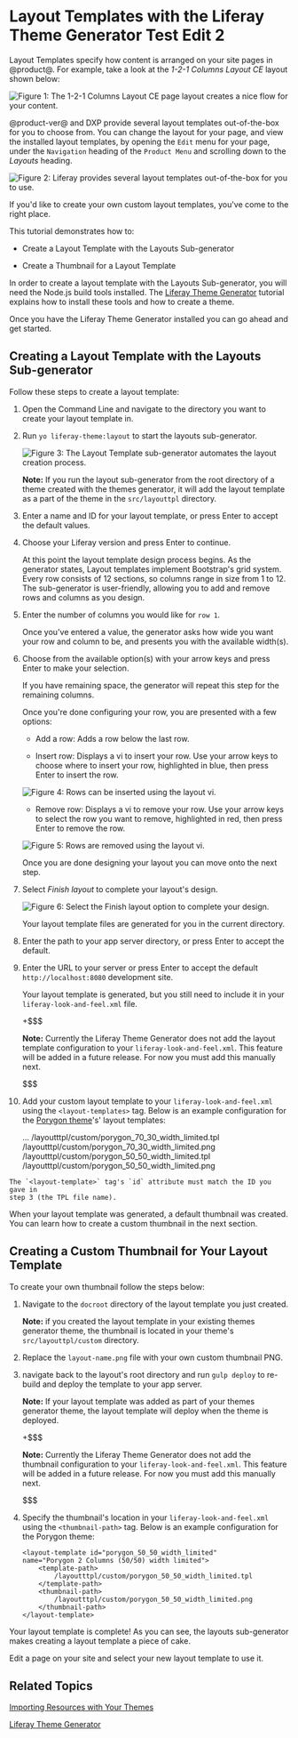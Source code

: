 # Layout Templates with the Liferay Theme Generator Test Edit 2 [](id=creating-layout-templates-with-the-themes-generator-0)

Layout Templates specify how content is arranged on your site pages in @product@.
For example, take a look at the *1-2-1 Columns Layout CE* layout shown below:

![Figure 1: The *1-2-1 Columns Layout CE* page layout creates a nice flow for your content.](../../images/layout-template-1-2-1-columns.png)

@product-ver@ and DXP provide several layout templates out-of-the-box for you to
choose from. You can change the layout for your page, and view the installed
layout templates, by opening the `Edit` menu for your page, under the `Navigation`
heading of the `Product Menu` and scrolling down to the *Layouts* heading.

![Figure 2: Liferay provides several layout templates out-of-the-box for you to use.](../../images/layout-templates.png)

If you'd like to create your own custom layout templates, you've come to the
right place.

This tutorial demonstrates how to:

- Create a Layout Template with the Layouts Sub-generator

- Create a Thumbnail for a Layout Template

In order to create a layout template with the Layouts Sub-generator, you will
need the Node.js build tools installed. The [Liferay Theme Generator](/develop/tutorials/-/knowledge_base/7-0/themes-generator)
tutorial explains how to install these tools and how to create a theme.

Once you have the Liferay Theme Generator installed you can go ahead and get
started.

## Creating a Layout Template with the Layouts Sub-generator [](id=creating-a-layout-template-with-the-layouts-sub-generator)

Follow these steps to create a layout template:

1.  Open the Command Line and navigate to the directory you want to create your
    layout template in.

2.  Run `yo liferay-theme:layout` to start the layouts sub-generator.

    ![Figure 3: The Layout Template sub-generator automates the layout creation process.](../../images/layout-prompt.png)

    **Note:** If you run the layout sub-generator from the root directory of a
    theme created with the themes generator, it will add the layout template as
    a part of the theme in the `src/layouttpl` directory.

3.  Enter a name and ID for your layout template, or press Enter to accept the
    default values.

4.  Choose your Liferay version and press Enter to continue.

    At this point the layout template design process begins. As the generator
    states, Layout templates implement Bootstrap's grid system. Every row
    consists of 12 sections, so columns range in size from 1 to 12. The
    sub-generator is user-friendly, allowing you to add and remove rows and
    columns as you design.

5.  Enter the number of columns you would like for `row 1`.

    Once you've entered a value, the generator asks how wide you want your row
    and column to be, and presents you with the available width(s).

6.  Choose from the available option(s) with your arrow keys and press Enter to
    make your selection.

    If you have remaining space, the generator will repeat this step for the
    remaining columns.

    Once you're done configuring your row, you are presented with a few options:

    - Add a row: Adds a row below the last row.

    - Insert row: Displays a vi to insert your row. Use your arrow keys to
    choose where to insert your row, highlighted in blue, then press Enter to
    insert the row.

    ![Figure 4: Rows can be inserted using the layout vi.](../../images/insert-row.png)

    - Remove row: Displays a vi to remove your row. Use your arrow keys to
    select the row you want to remove, highlighted in red, then press Enter to
    remove the row.

    ![Figure 5: Rows are removed using the layout vi.](../../images/remove-row.png)

    Once you are done designing your layout you can move onto the next step.

7.  Select *Finish layout* to complete your layout's design.

    ![Figure 6: Select the *Finish layout* option to complete your design.](../../images/finish-layout.png)

    Your layout template files are generated for you in the current directory.

8.  Enter the path to your app server directory, or press Enter to accept the
    default.

9.  Enter the URL to your server or press Enter to accept the default
    `http://localhost:8080` development site.

    Your layout template is generated, but you still need to include it in your
    `liferay-look-and-feel.xml` file.

    +$$$

    **Note:** Currently the Liferay Theme Generator does not add the layout
    template configuration to your `liferay-look-and-feel.xml`. This feature
    will be added in a future release. For now you must add this manually next.

    $$$

10.  Add your custom layout template to your `liferay-look-and-feel.xml`
     using the `<layout-templates>` tag. Below is an example configuration for
     the [Porygon theme](https://github.com/liferay/liferay-portal/blob/7.0.x/modules/apps/frontend-theme-porygon/frontend-theme-porygon/src/WEB-INF/liferay-look-and-feel.xml#L16-L27)'s' layout
     templates:

        <theme id="porygon" name="Porygon">
            ...
              <layout-templates>
                <custom>
                  <layout-template id="porygon_70_30_width_limited"
                  name="Porygon 2 Columns (70/30) width limited">
                    <template-path>
                        /layoutttpl/custom/porygon_70_30_width_limited.tpl
                    </template-path>
                    <thumbnail-path>
                        /layoutttpl/custom/porygon_70_30_width_limited.png
                    </thumbnail-path>
                  </layout-template>
                  <layout-template id="porygon_50_50_width_limited"
                  name="Porygon 2 Columns (50/50) width limited">
                    <template-path>
                        /layoutttpl/custom/porygon_50_50_width_limited.tpl
                    </template-path>
                    <thumbnail-path>
                        /layoutttpl/custom/porygon_50_50_width_limited.png
                    </thumbnail-path>
                  </layout-template>
                </custom>
              </layout-templates
            ...
        </theme>

    The `<layout-template>` tag's `id` attribute must match the ID you gave in
    step 3 (the TPL file name).

When your layout template was generated, a default thumbnail was created. You
can learn how to create a custom thumbnail in the next section.

## Creating a Custom Thumbnail for Your Layout Template [](id=creating-a-custom-thumbnail-for-your-layout-template)

To create your own thumbnail follow the steps below:

1.  Navigate to the `docroot` directory of the layout template you just created.

    **Note:** if you created the layout template in your existing themes
    generator theme, the thumbnail is located in your theme's
    `src/layouttpl/custom` directory.

2.  Replace the `layout-name.png` file with your own custom thumbnail PNG.

3.  navigate back to the layout's root directory and run `gulp deploy` to
    re-build and deploy the template to your app server.

    **Note:** If your layout template was added as part of your themes generator
    theme, the layout template will deploy when the theme is deployed.

    +$$$

    **Note:** Currently the Liferay Theme Generator does not add the thumbnail
    configuration to your `liferay-look-and-feel.xml`. This feature will be
    added in a future release. For now you must add this manually next.

    $$$

4.  Specify the thumbnail's location in your `liferay-look-and-feel.xml` using
    the `<thumbnail-path>` tag. Below is an example configuration for the
    Porygon theme:

        <layout-template id="porygon_50_50_width_limited"
        name="Porygon 2 Columns (50/50) width limited">
            <template-path>
                /layoutttpl/custom/porygon_50_50_width_limited.tpl
            </template-path>
            <thumbnail-path>
                /layoutttpl/custom/porygon_50_50_width_limited.png
            </thumbnail-path>
        </layout-template>

Your layout template is complete! As you can see, the layouts sub-generator
makes creating a layout template a piece of cake.

Edit a page on your site and select your new layout template to use it.

## Related Topics [](id=related-topics)

[Importing Resources with Your Themes](/develop/tutorials/-/knowledge_base/7-0/importing-resources-with-a-theme)

[Liferay Theme Generator](/develop/tutorials/-/knowledge_base/7-0/themes-generator)
